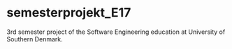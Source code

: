 # semesterprojekt_E17

3rd semester project of the Software Engineering education at University of Southern Denmark.
